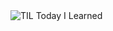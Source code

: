 <img src="https://capsule-render.vercel.app/api?type=waving&amp;&fontAlignY=40&amp;text=TIL&amp;height=200&amp;desc=Today%20I%20Learned&amp;descAlignY=55&amp;color=gradient" style="max-width: 100%" alt="TIL Today I Learned"/>

